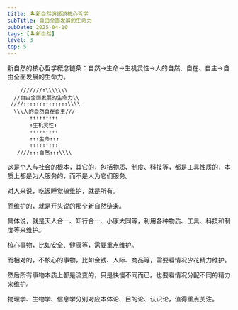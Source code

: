 ```yaml
---
title: 🏝新自然逍遥游核心哲学
subTitle: 自由全面发展的生命力
pubDate: 2025-04-10
tags: [🏝新自然]
level: 3
top: 5
---
```


新自然的核心哲学概念链条：自然->生命->生机灵性->人的自然、自在、自主->自由全面发展的生命力。

```
    ///////↑\\\\\\\
  //自由全面发展的生命力\\
 ////↑↑↑↑↑↑↑↑↑↑↑↑↑↑\\\\
  \\\人的自然自在自主///
       ↑↑↑↑↑↑↑↑↑
       ↑生机灵性↑
       ↑↑↑↑↑↑↑↑↑
       ↑↑↑生命↑↑↑
       ↑↑↑↑↑↑↑↑↑
   ////↑↑↑自然↑↑↑\\\\
```

这是个人与社会的根本，其它的，包括物质、制度、科技等，都是工具性质的，本质上都是为人服务的，而不是人为它们服务。

对人来说，吃饭睡觉搞维护，就是所有。

而维护的，就是开头说的那个新自然链条。

具体说，就是天人合一、知行合一、小康大同等，利用各种物质、工具、科技和制度等来维护。

核心事物，比如安全、健康等，需要重点维护。

而相对的，不核心的事物，比如金钱、人际、商品等，需要看情况少花精力维护。

然后所有事物本质上都是流变的，只是快慢不同而已。也要看情况分配不同的精力来维护。

物理学、生物学、信息学分别对应本体论、目的论、认识论，值得重点关注。
